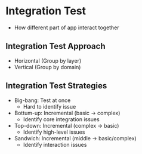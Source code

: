 # Integration Test

- How different part of app interact together

## Integration Test Approach

- Horizontal (Group by layer)
- Vertical (Group by domain)

## Integration Test Strategies

- Big-bang: Test at once
    - Hard to identify issue
- Bottum-up: Incremental (basic → complex)
    - Identify core integration issues
- Top-down: Incremental (complex → basic)
    - Identify high-level issues
- Sandwich: Incremental (middle → basic/complex)
    - Identify interaction issues
